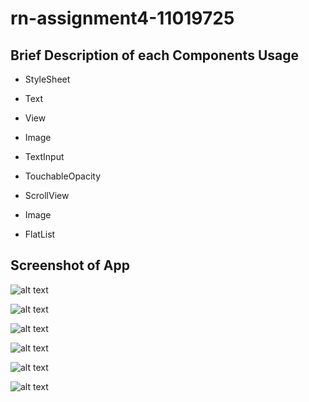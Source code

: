# rn-assignment4-11019725

## Brief Description of each Components Usage

- StyleSheet

- Text

- View

- Image

- TextInput

- TouchableOpacity

- ScrollView

- Image

- FlatList

## Screenshot of App

![alt text](splashZone1/assets/screenshot4.jpg)

![alt text](splashZone1/assets/screenshot5.jpg)

![alt text](splashZone1/assets/screenshot6.jpg)

![alt text](splashZone1/assets/screenshot3.jpg)

![alt text](splashZone1/assets/screenshot2.jpg)

![alt text](splashZone1/assets/screenshot1.jpg)
